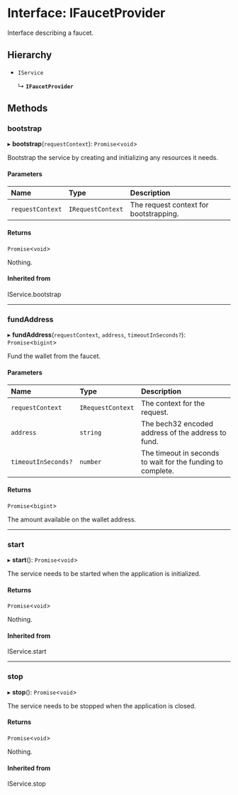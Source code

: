 # Interface: IFaucetProvider

Interface describing a faucet.

## Hierarchy

- `IService`

  ↳ **`IFaucetProvider`**

## Methods

### bootstrap

▸ **bootstrap**(`requestContext`): `Promise`\<`void`\>

Bootstrap the service by creating and initializing any resources it needs.

#### Parameters

| Name | Type | Description |
| :------ | :------ | :------ |
| `requestContext` | `IRequestContext` | The request context for bootstrapping. |

#### Returns

`Promise`\<`void`\>

Nothing.

#### Inherited from

IService.bootstrap

___

### fundAddress

▸ **fundAddress**(`requestContext`, `address`, `timeoutInSeconds?`): `Promise`\<`bigint`\>

Fund the wallet from the faucet.

#### Parameters

| Name | Type | Description |
| :------ | :------ | :------ |
| `requestContext` | `IRequestContext` | The context for the request. |
| `address` | `string` | The bech32 encoded address of the address to fund. |
| `timeoutInSeconds?` | `number` | The timeout in seconds to wait for the funding to complete. |

#### Returns

`Promise`\<`bigint`\>

The amount available on the wallet address.

___

### start

▸ **start**(): `Promise`\<`void`\>

The service needs to be started when the application is initialized.

#### Returns

`Promise`\<`void`\>

Nothing.

#### Inherited from

IService.start

___

### stop

▸ **stop**(): `Promise`\<`void`\>

The service needs to be stopped when the application is closed.

#### Returns

`Promise`\<`void`\>

Nothing.

#### Inherited from

IService.stop
